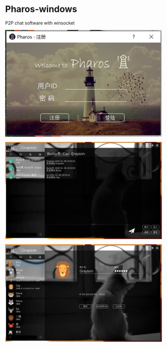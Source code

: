 # Pharos-windows
P2P chat software with winsocket

![login](http://github.com/MingxinChen/Pharos-windows/blob/master/images/log.png)  

![chatting](http://github.com/MingxinChen/Pharos-windows/blob/master/images/chat.jpg)  

![main](http://github.com/MingxinChen/Pharos-windows/blob/master/images/main.jpg)
